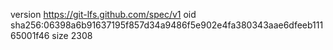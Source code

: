 version https://git-lfs.github.com/spec/v1
oid sha256:06398a6b91637195f857d34a9486f5e902e4fa380343aae6dfeeb11165001f46
size 2308
